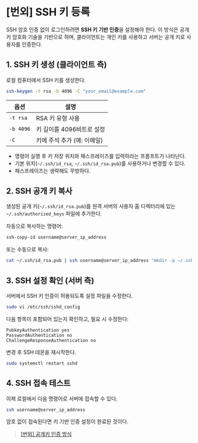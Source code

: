 # [번외] SSH 키 등록

SSH 암호 인증 없이 로그인하려면 **SSH 키 기반 인증**을 설정해야 한다.
이 방식은 공개키 암호화 기술을 기반으로 하며, 클라이언트는 개인 키를 사용하고 서버는 공개 키로 사용자를 인증한다.

## 1. SSH 키 생성 (클라이언트 측)

로컬 컴퓨터에서 SSH 키를 생성한다.

```bash
ssh-keygen -t rsa -b 4096 -C "your_email@example.com"
```

| 옵션        | 설명                |
| --------- | ----------------- |
| `-t rsa`  | RSA 키 유형 사용       |
| `-b 4096` | 키 길이를 4096비트로 설정  |
| `-C`      | 키에 주석 추가 (예: 이메일) |

* 명령어 실행 후 키 저장 위치와 패스프레이즈를 입력하라는 프롬프트가 나타난다.
* 기본 위치(`~/.ssh/id_rsa`, `~/.ssh/id_rsa.pub`)를 사용하거나 변경할 수 있다.
* 패스프레이즈는 생략해도 무방하다.



## 2. SSH 공개 키 복사

생성된 공개 키(`~/.ssh/id_rsa.pub`)를 원격 서버의 사용자 홈 디렉터리에 있는 `~/.ssh/authorized_keys` 파일에 추가한다.

자동으로 복사하는 명령어:

```bash
ssh-copy-id username@server_ip_address
```

또는 수동으로 복사:

```bash
cat ~/.ssh/id_rsa.pub | ssh username@server_ip_address "mkdir -p ~/.ssh && cat >> ~/.ssh/authorized_keys"
```



## 3. SSH 설정 확인 (서버 측)

서버에서 SSH 키 인증이 허용되도록 설정 파일을 수정한다.

```bash
sudo vi /etc/ssh/sshd_config
```

다음 항목이 포함되어 있는지 확인하고, 필요 시 수정한다:

```text
PubkeyAuthentication yes
PasswordAuthentication no
ChallengeResponseAuthentication no
```

변경 후 SSH 데몬을 재시작한다.

```bash
sudo systemctl restart sshd
```



## 4. SSH 접속 테스트

이제 로컬에서 다음 명령어로 서버에 접속할 수 있다.

```bash
ssh username@server_ip_address
```

암호 없이 접속된다면 키 기반 인증 설정이 완료된 것이다.



> [[번외] 공개키 인증 방식](public_key.md)